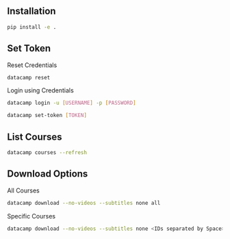 ## Installation

```sh
pip install -e .

```

## Set Token

Reset Credentials

```sh
datacamp reset
```

Login using Credentials

```sh
datacamp login -u [USERNAME] -p [PASSWORD]
```

```sh
datacamp set-token [TOKEN]
```

## List Courses

```sh
datacamp courses --refresh
```

## Download Options

All Courses

```sh
datacamp download --no-videos --subtitles none all
```

Specific Courses

```sh
datacamp download --no-videos --subtitles none <IDs separated by Space>
```
